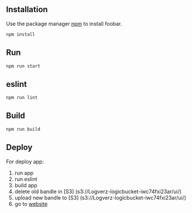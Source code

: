 
## Installation

Use the package manager [npm](https://www.npmjs.com/) to install foobar.

```bash
npm install
```

## Run

```bash
npm run start
```

## eslint
```bash
npm run lint
```

## Build

```bash
npm run build
```

## Deploy
For deploy app:
  1. run app
  2. run eslint
  3. build app
  4. delete old bandle in [S3] (s3://Logverz-logicbucket-iwc74fxi23ar/ui/)
  5. upload new bandle to [S3] (s3://Logverz-logicbucket-iwc74fxi23ar/ui/)
  6. go to [website](https://iimw521s71.execute-api.ap-southeast-2.amazonaws.com/V3/HTTP/S3/LB/ui/index.html) 